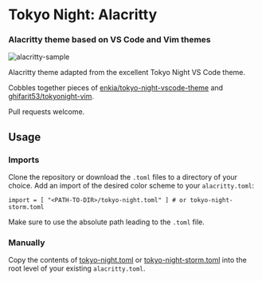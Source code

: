 # Tokyo Night: Alacritty

### Alacritty theme based on VS Code and Vim themes

![alacritty-sample](https://user-images.githubusercontent.com/8506829/96374927-629b0000-113b-11eb-95f1-9b7b4f9630f9.png)

Alacritty theme adapted from the excellent Tokyo Night VS Code theme.

Cobbles together pieces of [enkia/tokyo-night-vscode-theme](https://github.com/enkia/tokyo-night-vscode-theme)
and [ghifarit53/tokyonight-vim](https://github.com/ghifarit53/tokyonight-vim).

Pull requests welcome.

## Usage

### Imports

Clone the repository or download the `.toml` files to a directory of your choice.
Add an import of the desired color scheme to your `alacritty.toml`:

```
import = [ "<PATH-TO-DIR>/tokyo-night.toml" ] # or tokyo-night-storm.toml
```

Make sure to use the absolute path leading to the `.toml` file.

### Manually

Copy the contents of [tokyo-night.toml](https://github.com/zatchheems/tokyo-night-alacritty-theme/blob/master/tokyo-night.toml) or [tokyo-night-storm.toml](https://github.com/zatchheems/tokyo-night-alacritty-theme/blob/master/tokyo-night-storm.toml)
into the root level of your existing `alacritty.toml`.
